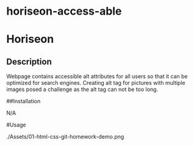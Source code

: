 # horiseon-access-able
# Horiseon

## Description
Webpage contains accessible alt attributes for all users so that it can be optimized for search engines. Creating alt tag for pictures with multiple images posed a challenge as the alt tag can not be too long.  

##Installation
 
 N/A
 
#Usage

./Assets/01-html-css-git-homework-demo.png
